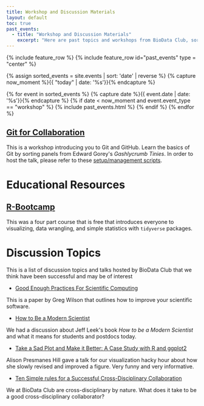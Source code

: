 ```yaml
---
title: Workshop and Discussion Materials
layout: default
toc: true
past_events:
  - title: "Workshop and Discussion Materials"
    excerpt: "Here are past topics and workshops from BioData Club, sorted by the date they were given.<br><br>If you want us to do another workshop, [please let us know](https://biodata-club.github.io/teaching/)!"
---
```

{% include feature_row %}
{% include feature_row id="past_events" type = "center" %}

{% assign sorted_events = site.events | sort: 'date' | reverse %}
{% capture now_moment %}{{ "today" | date: '%s'}}{% endcapture %}

{% for event in sorted_events %}
    {% capture date %}{{ event.date | date: '%s'}}{% endcapture %}
     {% if date < now_moment and event.event_type == "workshop" %}
      {% include past_events.html %}
      {% endif %}
{% endfor %}

## [Git for Collaboration](https://github.com/probinso/introduction-git)

This is a workshop introducing you to Git and GitHub. Learn the basics of Git by sorting panels from Edward Gorey's *Gashlycrumb Tinies*. In order to host the talk, please refer to these [setup/management scripts](https://github.com/probinso/ABC).

# Educational Resources

## [R-Bootcamp](https://r-bootcamp.netlify.com)

This was a four part course that is free that introduces everyone to visualizing, data wrangling, and simple statistics with `tidyverse` packages.

# Discussion Topics

This is a list of discussion topics and talks hosted by BioData Club that we think have been successful and may be of interest

+ [Good Enough Practices For Scientific Computing](http://journals.plos.org/ploscompbiol/article?id=10.1371/journal.pcbi.1005510) 
  
This is a paper by Greg Wilson that outlines how to improve your scientific software.

+ [How to Be a Modern Scientist](https://www.scribd.com/document/325829082/Modern-Scientist) 

We had a discussion about Jeff Leek's book *How to be a Modern Scientist* and what it means for students and postdocs today. 

+ [Take a Sad Plot and Make it Better: A Case Study with R and ggplot2](https://apreshill.github.io/ohsu-biodatavis/slides.html) 
  
Alison Presmanes Hill gave a talk for our visualization hacky hour about how she slowly revised and improved a figure. Very funny and very informative.

+ [Ten Simple rules for a Successful Cross-Disciplinary Collaboration](http://journals.plos.org/ploscompbiol/article?id=10.1371/journal.pcbi.1004214)

We at BioData Club are cross-disciplinary by nature. What does it take to be a good cross-disciplinary collaborator?

